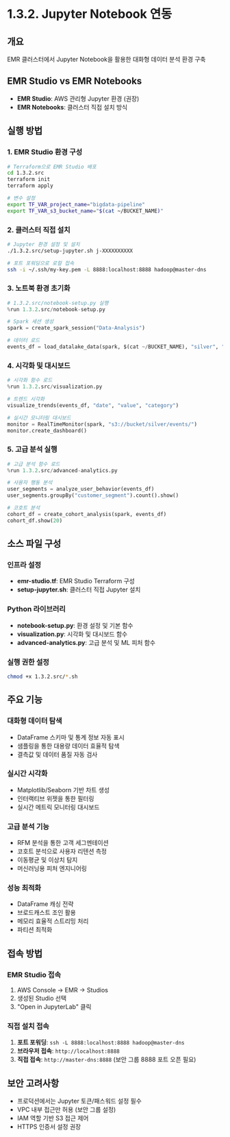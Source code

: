 # 1.3.2. Jupyter Notebook 연동

## 개요
EMR 클러스터에서 Jupyter Notebook을 활용한 대화형 데이터 분석 환경 구축

## EMR Studio vs EMR Notebooks
* **EMR Studio**: AWS 관리형 Jupyter 환경 (권장)
* **EMR Notebooks**: 클러스터 직접 설치 방식

## 실행 방법

### 1. EMR Studio 환경 구성
```bash
# Terraform으로 EMR Studio 배포
cd 1.3.2.src
terraform init
terraform apply

# 변수 설정
export TF_VAR_project_name="bigdata-pipeline"
export TF_VAR_s3_bucket_name="$(cat ~/BUCKET_NAME)"
```

### 2. 클러스터 직접 설치
```bash
# Jupyter 환경 설정 및 설치
./1.3.2.src/setup-jupyter.sh j-XXXXXXXXXX

# 포트 포워딩으로 로컬 접속
ssh -i ~/.ssh/my-key.pem -L 8888:localhost:8888 hadoop@master-dns
```

### 3. 노트북 환경 초기화
```python
# 1.3.2.src/notebook-setup.py 실행
%run 1.3.2.src/notebook-setup.py

# Spark 세션 생성
spark = create_spark_session("Data-Analysis")

# 데이터 로드
events_df = load_datalake_data(spark, $(cat ~/BUCKET_NAME), "silver", "events")
```

### 4. 시각화 및 대시보드
```python
# 시각화 함수 로드
%run 1.3.2.src/visualization.py

# 트렌드 시각화
visualize_trends(events_df, "date", "value", "category")

# 실시간 모니터링 대시보드
monitor = RealTimeMonitor(spark, "s3://bucket/silver/events/")
monitor.create_dashboard()
```

### 5. 고급 분석 실행
```python
# 고급 분석 함수 로드
%run 1.3.2.src/advanced-analytics.py

# 사용자 행동 분석
user_segments = analyze_user_behavior(events_df)
user_segments.groupBy("customer_segment").count().show()

# 코호트 분석
cohort_df = create_cohort_analysis(spark, events_df)
cohort_df.show(20)
```

## 소스 파일 구성

### 인프라 설정
* **emr-studio.tf**: EMR Studio Terraform 구성
* **setup-jupyter.sh**: 클러스터 직접 Jupyter 설치

### Python 라이브러리
* **notebook-setup.py**: 환경 설정 및 기본 함수
* **visualization.py**: 시각화 및 대시보드 함수
* **advanced-analytics.py**: 고급 분석 및 ML 피처 함수

### 실행 권한 설정
```bash
chmod +x 1.3.2.src/*.sh
```

## 주요 기능

### 대화형 데이터 탐색
* DataFrame 스키마 및 통계 정보 자동 표시
* 샘플링을 통한 대용량 데이터 효율적 탐색
* 결측값 및 데이터 품질 자동 검사

### 실시간 시각화
* Matplotlib/Seaborn 기반 차트 생성
* 인터랙티브 위젯을 통한 필터링
* 실시간 메트릭 모니터링 대시보드

### 고급 분석 기능
* RFM 분석을 통한 고객 세그멘테이션
* 코호트 분석으로 사용자 리텐션 측정
* 이동평균 및 이상치 탐지
* 머신러닝용 피처 엔지니어링

### 성능 최적화
* DataFrame 캐싱 전략
* 브로드캐스트 조인 활용
* 메모리 효율적 스트리밍 처리
* 파티션 최적화

## 접속 방법

### EMR Studio 접속
1. AWS Console → EMR → Studios
2. 생성된 Studio 선택
3. "Open in JupyterLab" 클릭

### 직접 설치 접속
1. **포트 포워딩**: `ssh -L 8888:localhost:8888 hadoop@master-dns`
2. **브라우저 접속**: `http://localhost:8888`
3. **직접 접속**: `http://master-dns:8888` (보안 그룹 8888 포트 오픈 필요)

## 보안 고려사항
* 프로덕션에서는 Jupyter 토큰/패스워드 설정 필수
* VPC 내부 접근만 허용 (보안 그룹 설정)
* IAM 역할 기반 S3 접근 제어
* HTTPS 인증서 설정 권장
